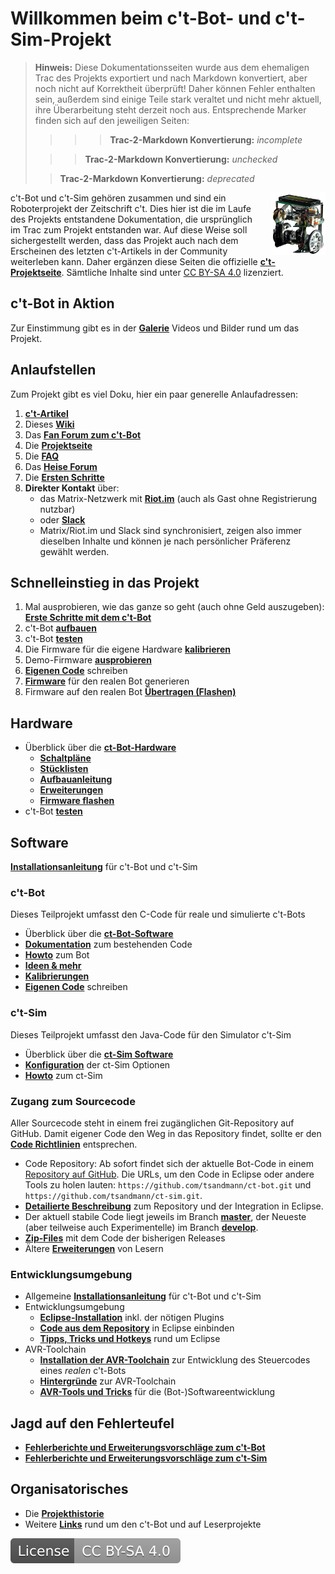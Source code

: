 # Willkommen beim c't-Bot- und c't-Sim-Projekt

> **Hinweis:** Diese Dokumentationsseiten wurde aus dem ehemaligen Trac des Projekts exportiert und nach Markdown konvertiert, aber noch nicht auf Korrektheit überprüft! Daher können Fehler enthalten sein, außerdem sind einige Teile stark veraltet und nicht mehr aktuell, ihre Überarbeitung steht derzeit noch aus. Entsprechende Marker finden sich auf den jeweiligen Seiten:
>>>> **Trac-2-Markdown Konvertierung:** *incomplete*
>
>>> **Trac-2-Markdown Konvertierung:** *unchecked*
>
>> **Trac-2-Markdown Konvertierung:** *deprecated*

<img style="float: right; margin-left:2em;" src="bot.png" />

c't-Bot und c't-Sim gehören zusammen und sind ein Roboterprojekt der Zeitschrift c't. Dies hier ist die im Laufe des Projekts entstandene Dokumentation, die ursprünglich im Trac zum Projekt entstanden war. Auf diese Weise soll sichergestellt werden, dass das Projekt auch nach dem Erscheinen des letzten c't-Artikels in der Community weiterleben kann. Daher ergänzen diese Seiten die offizielle **[c't-Projektseite](http://www.heise.de/ct/projekte/ct-bot)**. Sämtliche Inhalte sind unter [CC BY-SA 4.0](https://creativecommons.org/licenses/by-sa/4.0/) lizenziert.

## c't-Bot in Aktion

Zur Einstimmung gibt es in der **[Galerie](../Galerie/Galerie.md)** Videos und Bilder rund um das Projekt.

## Anlaufstellen

Zum Projekt gibt es viel Doku, hier ein paar generelle Anlaufadressen:

1. **[c't-Artikel](../Artikelliste/Artikelliste.md)**
1. Dieses **[Wiki](../WikiStart/WikiStart.md)**
1. Das **[Fan Forum zum c't-Bot](https://www.ctbot.de)**
1. Die **[Projektseite](http://www.ct-bot.de)**
1. Die **[FAQ](http://www.heise.de/ct/artikel/FAQ-fuer-c-t-Bot-und-c-t-SIM-291940.html)**
1. Das **[Heise Forum](http://www.heise.de/ct/foren/go.shtml?list=1&forum_id=89813)**
1. Die **[Ersten Schritte](../FirstSteps/FirstSteps.md)**
1. **Direkter Kontakt** über:
    * das Matrix-Netzwerk mit **[Riot.im](https://riot.im/app/#/room/#ctbot:matrix.org)** (auch als Gast ohne Registrierung nutzbar)
    * oder **[Slack](https://ct-bot-slack.herokuapp.com)**
    * Matrix/Riot.im und Slack sind synchronisiert, zeigen also immer dieselben Inhalte und können je nach persönlicher Präferenz gewählt werden.

## Schnelleinstieg in das Projekt

1. Mal ausprobieren, wie das ganze so geht (auch ohne Geld auszugeben): **[Erste Schritte mit dem c't-Bot](../FirstSteps/FirstSteps.md)**
1. c't-Bot **[aufbauen](../ct-Bot-Hardware/ct-Bot-Hardware.md#Aufbau-und-Montage)**
1. c't-Bot **[testen](../ct-Bot-Hardware/ct-Bot-Hardware.md#Test-eines-frisch-aufgebauten-ct-Bots)**
1. Die Firmware für die eigene Hardware **[kalibrieren](../ct-Bot-Software/ct-Bot-Software.md#Kalibrierung)**
1. Demo-Firmware **[ausprobieren](../ct-Bot-Software/ct-Bot-Software.md#Und-los-geht-es)**
1. **[Eigenen Code](../ct-Bot-Software/ct-Bot-Software.md#Eigene-Schritte)** schreiben
1. **[Firmware](../AVRToolchainInterna/AVRToolchainInterna.md)** für den realen Bot generieren
1. Firmware auf den realen Bot **[Übertragen (Flashen)](../Flash/Flash.md)**

## Hardware

* Überblick über die **[ct-Bot-Hardware](../ct-Bot-Hardware/ct-Bot-Hardware.md)**
  * **[Schaltpläne](../ct-Bot-Hardware/ct-Bot-Hardware.md#Schaltplaene)**
  * **[Stücklisten](../ct-Bot-Hardware/ct-Bot-Hardware.md#Stuecklisten)**
  * **[Aufbauanleitung](../ct-Bot-Hardware/ct-Bot-Hardware.md#Aufbau-und-Montage)**
  * **[Erweiterungen](../ct-Bot-Hardware/ct-Bot-Hardware.md#Erweiterungen)**
  * **[Firmware flashen](../Flash/Flash.md)**
* c't-Bot **[testen](../ct-Bot-Hardware/ct-Bot-Hardware.md#Test-eines-frisch-aufgebauten-ct-Bots)**

## Software

**[Installationsanleitung](../InstallationsanleitungR23/InstallationsanleitungR23.md)** für c't-Bot und c't-Sim

### c't-Bot

Dieses Teilprojekt umfasst den C-Code für reale und simulierte c't-Bots

* Überblick über die **[ct-Bot-Software](../ct-Bot-Software/ct-Bot-Software.md)**
* **[Dokumentation](../ct-Bot-Software/ct-Bot-Software.md#Dokumentation)** zum bestehenden Code
* **[Howto](../ct-Bot-Software/ct-Bot-Software.md#Howto)** zum Bot
* **[Ideen & mehr](../ct-Bot-Software/ct-Bot-Software.md#Ideen-und-mehr)**
* **[Kalibrierungen](../ct-Bot-Software/ct-Bot-Software.md#Kalibrierung)**
* **[Eigenen Code](../ct-Bot-Software/ct-Bot-Software.md#Eigene-Schritte)** schreiben

### c't-Sim

Dieses Teilprojekt umfasst den Java-Code für den Simulator c't-Sim

* Überblick über die **[ct-Sim Software](https://www.heise.de/ct/artikel/c-t-Bot-und-c-t-Sim-284119.html?seite=3)**
* **[Konfiguration](../ct-Sim/ct-Sim.md#Konfiguration)** der ct-Sim Optionen
* **[Howto](../ct-Sim/ct-Sim.md#Howto)** zum ct-Sim

### Zugang zum Sourcecode

Aller Sourcecode steht in einem frei zugänglichen Git-Repository auf GitHub. Damit eigener Code den Weg in das Repository findet, sollte er den **[Code Richtlinien](../Coderichtlinien/Coderichtlinien.md)** entsprechen.

* Code Repository: Ab sofort findet sich der aktuelle Bot-Code in einem [Repository auf GitHub](https://github.com/tsandmann/ct-bot). Die URLs, um den Code in Eclipse oder andere Tools zu holen lauten: `https://github.com/tsandmann/ct-bot.git` und `https://github.com/tsandmann/ct-sim.git`.
* **[Detailierte Beschreibung](../GITUndEclipse/GITUndEclipse.md)** zum Repository und der Integration in Eclipse.
* Der aktuell stabile Code liegt jeweils im Branch **[master](https://github.com/tsandmann/ct-bot/tree/master)**, der Neueste (aber teilweise auch Experimentelle)  im Branch **[develop](https://github.com/tsandmann/ct-bot/tree/develop)**.
* **[Zip-Files](https://github.com/tsandmann/ct-bot/releases)** mit dem Code der bisherigen Releases
* Ältere **[Erweiterungen](../deprecated/Patches/Patches.md)** von Lesern

### Entwicklungsumgebung

* Allgemeine **[Installationsanleitung](../InstallationsanleitungR23/InstallationsanleitungR23.md)** für c't-Bot und c't-Sim
* Entwicklungsumgebung
  * **[Eclipse-Installation](../EclipseInstallation/EclipseInstallation.md)** inkl. der nötigen Plugins
  * **[Code aus dem Repository](../GITundEclipse/GITundEclipse.md)** in Eclipse einbinden
  * **[Tipps, Tricks und Hotkeys](../EclipseTipps/EclipseTipps.md)** rund um Eclipse
* AVR-Toolchain
  * **[Installation der AVR-Toolchain](../AVRToolchain/AVRToolchain.md)** zur Entwicklung des Steuercodes eines *realen* c't-Bots
  * **[Hintergründe](../AVRToolchainInterna/AVRToolchainInterna.md)** zur AVR-Toolchain
  * **[AVR-Tools und Tricks](../Utils/Utils.md)** für die (Bot-)Softwareentwicklung

## Jagd auf den Fehlerteufel

* **[Fehlerberichte und Erweiterungsvorschläge zum c't-Bot](https://github.com/tsandmann/ct-bot/issues)**
* **[Fehlerberichte und Erweiterungsvorschläge zum c't-Sim](https://github.com/tsandmann/ct-sim/issues)**

## Organisatorisches

* Die **[Projekthistorie](../Historie/Historie.md)**
* Weitere **[Links](../Links/Links.md)** rund um den c't-Bot und auf Leserprojekte

[![License: CC BY-SA 4.0](../license.svg)](https://creativecommons.org/licenses/by-sa/4.0/)
